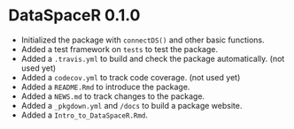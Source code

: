 # DataSpaceR 0.1.0

* Initialized the package with `connectDS()` and other basic functions.
* Added a test framework on `tests` to test the package.
* Added a `.travis.yml` to build and check the package automatically. (not used yet)
* Added a `codecov.yml` to track code coverage. (not used yet)
* Added a `README.Rmd` to introduce the package.
* Added a `NEWS.md` to track changes to the package.
* Added a `_pkgdown.yml` and `/docs` to build a package website.
* Added a `Intro_to_DataSpaceR.Rmd`.
